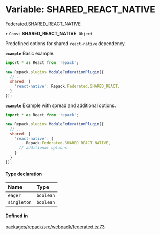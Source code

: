 # Variable: SHARED\_REACT\_NATIVE

[Federated](../modules/Federated.md).SHARED_REACT_NATIVE

• `Const` **SHARED\_REACT\_NATIVE**: `Object`

Predefined options for shared `react-native` dependency.

**`example`** Basic example.
```js
import * as React from 'repack';

new Repack.plugins.ModuleFederationPlugin({
  // ...
  shared: {
    'react-native': Repack.Federated.SHARED_REACT,
  }
});
```

**`example`** Example with spread and additional options.
```js
import * as React from 'repack';

new Repack.plugins.ModuleFederationPlugin({
  // ...
  shared: {
    'react-native': {
      ...Repack.Federated.SHARED_REACT_NATIVE,
      // additional options
    }
  }
});
```

#### Type declaration

| Name | Type |
| :------ | :------ |
| `eager` | `boolean` |
| `singleton` | `boolean` |

#### Defined in

[packages/repack/src/webpack/federated.ts:73](https://github.com/callstack/repack/blob/9e6a11a/packages/repack/src/webpack/federated.ts#L73)

